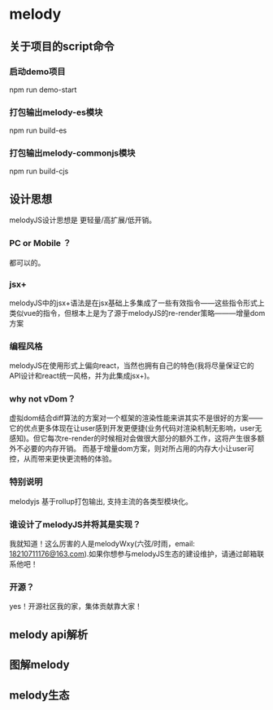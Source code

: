 # melody

## 关于项目的script命令

### 启动demo项目

npm run demo-start

### 打包输出melody-es模块

npm run build-es

### 打包输出melody-commonjs模块

npm run build-cjs


## 设计思想

melodyJS设计思想是 更轻量/高扩展/低开销。

### PC or Mobile ？

都可以的。

### jsx+

melodyJS中的jsx+语法是在jsx基础上多集成了一些有效指令——这些指令形式上类似vue的指令，但根本上是为了源于melodyJS的re-render策略———增量dom方案

### 编程风格

melodyJS在使用形式上偏向react，当然也拥有自己的特色(我将尽量保证它的API设计和react统一风格，并为此集成jsx+)。

### why not vDom？

虚拟dom结合diff算法的方案对一个框架的渲染性能来讲其实不是很好的方案——它的优点更多体现在让user感到开发更便捷(业务代码对渲染机制无影响，user无感知)。但它每次re-render的时候相对会做很大部分的额外工作，这将产生很多额外不必要的内存开销。
而基于增量dom方案，则对所占用的内存大小让user可控，从而带来更快更流畅的体验。

### 特别说明

melodyjs 基于rollup打包输出, 支持主流的各类型模块化。

### 谁设计了melodyJS并将其是实现？

我就知道！这么厉害的人是melodyWxy(六弦/时雨，email: 18210711176@163.com).如果你想参与melodyJS生态的建设维护，请通过邮箱联系他吧！

### 开源？
yes！开源社区我的家，集体贡献靠大家！

## melody api解析

## 图解melody

## melody生态